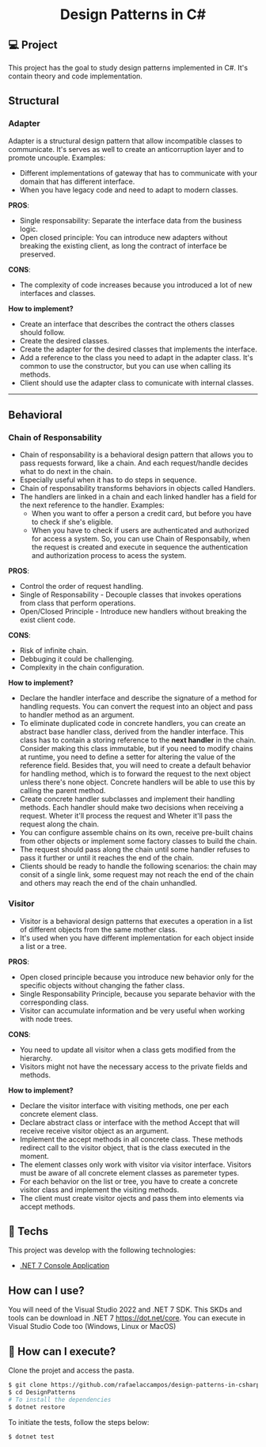 <h1 align="center">Design Patterns in C#</h1>

## 💻 Project
This project has the goal to study design patterns implemented in C#. It's contain theory and code implementation.

## Structural

### Adapter ###
Adapter is a structural design pattern that allow incompatible classes to communicate. It's serves as well to create an anticorruption layer and to promote uncouple.
Examples: 
  - Different implementations of gateway that has to communicate with your domain that has different interface.
  - When you have legacy code and need to adapt to modern classes.

**PROS**:
- Single responsability: Separate the interface data from the business logic.
- Open closed principle: You can introduce new adapters without breaking the existing client, as long the contract of interface be preserved.

**CONS**:
- The complexity of code increases because you introduced a lot of new interfaces and classes.

**How to implement?**
- Create an interface that describes the contract the others classes should follow.
- Create the desired classes.
- Create the adapter for the desired classes that implements the interface.
- Add a reference to the class you need to adapt in the adapter class. It's common to use the constructor, but you can use when calling its methods.
- Client should use the adapter class to comunicate with internal classes.
---

## Behavioral

### Chain of Responsability ###
- Chain of responsability is a behavioral design pattern that allows you to pass requests forward, like a chain. And each request/handle decides what to do next in the chain.
- Especially useful when it has to do steps in sequence.
- Chain of responsability transforms behaviors in objects called Handlers.
- The handlers are linked in a chain and each linked handler has a field for the next reference to the handler.
Examples:
  - When you want to offer a person a credit card, but before you have to check if she's eligible.
  - When you have to check if users are authenticated and authorized for access a system. So, you can use Chain of Responsabily, when the request is created and execute in sequence the authentication and authorization process to acess the system.

**PROS**:
 - Control the order of request handling.
 - Single of Responsability - Decouple classes that invokes operations from class that perform operations.
 - Open/Closed Principle - Introduce new handlers without breaking the exist client code.

**CONS**:
- Risk of infinite chain.
- Debbuging it could be challenging.
- Complexity in the chain configuration.

**How to implement?**
- Declare the handler interface and describe the signature of a method for handling requests. You can convert the request into an object and pass to handler method as an argument.
- To eliminate duplicated code in concrete handlers, you can create an abstract base handler class, derived from the handler interface. This class has to contain a storing reference to the **next handler** in the chain. Consider making this class immutable, but if you need to modify chains at runtime, you need to define a setter for altering the value of the reference field. Besides that, you will need to create a default behavior for handling method, which is to forward the request to the next object unless there's none object. Concrete handlers will be able to use this by calling the parent method.
- Create concrete handler subclasses and implement their handling methods. Each handler should make two decisions when receiving a request. Wheter it'll process the request and Wheter it'll pass the request along the chain.
- You can configure assemble chains on its own, receive pre-built chains from other objects or implement some factory classes to build the chain.
- The request should pass along the chain until some handler refuses to pass it further or until it reaches the end of the chain.
- Clients should be ready to handle the following scenarios: the chain may consit of a single link, some request may not reach the end of the chain and others may reach the end of the chain unhandled.

### Visitor ###
- Visitor is a behavioral design patterns that executes a operation in a list of different objects from the same mother class.
- It's used when you have different implementation for each object inside a list or a tree.

**PROS**:
- Open closed principle because you introduce new behavior only for the specific objects without changing the father class.
- Single Responsability Principle, because you separate behavior with the corresponding class.
- Visitor can accumulate information and be very useful when working with node trees.

**CONS**:
- You need to update all visitor when a class gets modified from the hierarchy.
- Visitors might not have the necessary access to the private fields and methods.

**How to implement?**
- Declare the visitor interface with visiting methods, one per each concrete element class.
- Declare abstract class or interface with the method Accept that will receive receive visitor object as an argument.
- Implement the accept methods in all concrete class. These methods redirect call to the visitor object, that is the class executed in the moment.
- The element classes only work with visitor via visitor interface. Visitors must be aware of all concrete element classes as paremeter types.
- For each behavior on the list or tree, you have to create a concrete visitor class and implement the visiting methods.
- The client must create visitor ojects and pass them into elements via accept methods.

## 🧪 Techs

This project was develop with the following technologies:

- [.NET 7 Console Application](https://docs.microsoft.com/pt-br/dotnet/core/dotnet-7)

## How can I use?

You will need of the Visual Studio 2022 and .NET 7 SDK.
This SKDs and tools can be download in .NET 7 https://dot.net/core.
You can execute in Visual Studio Code too (Windows, Linux or MacOS)

## 🚀 How can I execute?

Clone the projet and access the pasta.

```bash
$ git clone https://github.com/rafaelaccampos/design-patterns-in-csharp
$ cd DesignPatterns
# To install the dependencies
$ dotnet restore


```

To initiate the tests, follow the steps below:
```bash
$ dotnet test
```
